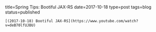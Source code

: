 
title=Spring Tips: Bootiful JAX-RS
date=2017-10-18
type=post
tags=blog
status=published
~~~~~~
[(2017-10-18) Bootiful JAX-RS](https://www.youtube.com/watch?v=deB70lfUJBU) 
            